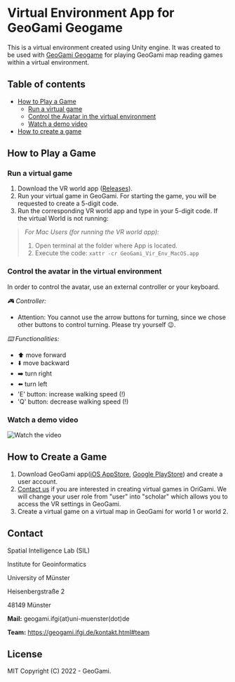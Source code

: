 # Virtual Environment App for GeoGami Geogame

This is a virtual environment created using Unity engine. It was created to be used with [GeoGami Geogame](https://github.com/origami-team/origami) for playing GeoGami map reading games within a virtual environment. 

## Table of contents

<!--ts-->
   * [How to Play a Game](#how-to-play-a-game)
      - [Run a virtual game](#run-a-virtual-game)
      - [Control the Avatar in the virtual environment](#control-the-avatar-in-the-virtual-environment)
      - [Watch a demo video](#watch-a-demo-video)
   * [How to create a game](#how-to-create-a-game)
<!--te-->

## How to Play a Game

  ###  Run a virtual game

  1. Download the VR world app ([Releases](https://github.com/origami-team/geogami-virtual-environment/releases/latest)).
  2. Run your virtual game in GeoGami. For starting the game, you will be requested to create a 5-digit code.
  3. Run the corresponding VR world app and type in your 5-digit code. If the virtual World is not running:

  
  >_For Mac Users (for running the VR world app):_
  >1. Open terminal at the folder where App is located.
  >2. Execute the code: `xattr -cr GeoGami_Vir_Env_MacOS.app`


  ### Control the avatar in the virtual environment

  In order to control the avatar, use an external controller or your keyboard.

  _:video_game: Controller:_
  - Attention: You cannot use the arrow buttons for turning, since we chose other buttons to control turning. Please try yourself :wink:.

  _:keyboard: Functionalities:_

  * :arrow_up: move forward
  * :arrow_down: move backward
  * :arrow_right: turn right
  * :arrow_left: turn left	
  * 'E' button: increase walking speed (!)
  * 'Q' button: decrease walking speed (!)


  ### Watch a demo video
  ![Watch the video](https://uni-muenster.sciebo.de/s/QMmZzoTCW1H0Seg)


## How to Create a Game

1. Download GeoGami app([iOS AppStore](https://apps.apple.com/app/geogami/id1614864078), [Google PlayStore](https://play.google.com/store/apps/details?id=com.ifgi.geogami)) and create a user account.
2. [Contact us](https://geogami.ifgi.de/kontakt.html) if you are interested in creating virtual games in OriGami. We will change your user role from "user" into "scholar" which allows you to access the VR settings in GeoGami.
3. Create a virtual game on a virtual map in GeoGami for world 1 or world 2.


## Contact

Spatial Intelligence Lab (SIL)

Institute for Geoinformatics

University of Münster

Heisenbergstraße 2

48149 Münster


**Mail:** geogami.ifgi(at)uni-muenster(dot)de

**Team:** https://geogami.ifgi.de/kontakt.html#team

## License

MIT
Copyright (C) 2022 - GeoGami.

